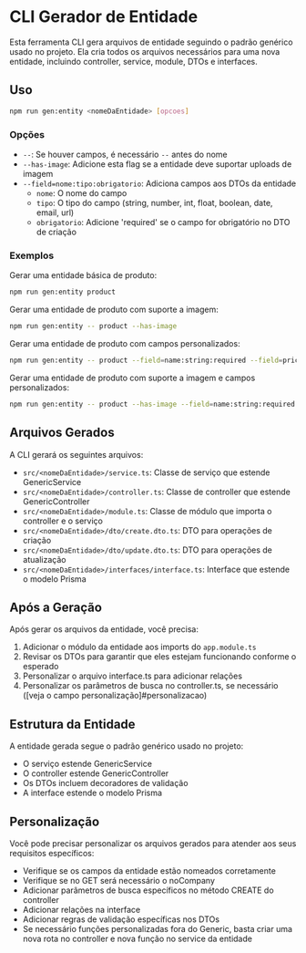 # CLI Gerador de Entidade

Esta ferramenta CLI gera arquivos de entidade seguindo o padrão genérico usado no projeto. Ela cria todos os arquivos necessários para uma nova entidade, incluindo controller, service, module, DTOs e interfaces.

## Uso

```bash
npm run gen:entity <nomeDaEntidade> [opcoes]
```

### Opções

- `--`: Se houver campos, é necessário `--` antes do nome
- `--has-image`: Adicione esta flag se a entidade deve suportar uploads de imagem
- `--field=nome:tipo:obrigatorio`: Adiciona campos aos DTOs da entidade
  - `nome`: O nome do campo
  - `tipo`: O tipo do campo (string, number, int, float, boolean, date, email, url)
  - `obrigatorio`: Adicione 'required' se o campo for obrigatório no DTO de criação

### Exemplos

Gerar uma entidade básica de produto:
```bash
npm run gen:entity product
```

Gerar uma entidade de produto com suporte a imagem:
```bash
npm run gen:entity -- product --has-image
```

Gerar uma entidade de produto com campos personalizados:
```bash
npm run gen:entity -- product --field=name:string:required --field=price:number:required --field=description:string
```

Gerar uma entidade de produto com suporte a imagem e campos personalizados:
```bash
npm run gen:entity -- product --has-image --field=name:string:required --field=price:number:required --field=description:string
```

## Arquivos Gerados

A CLI gerará os seguintes arquivos:

- `src/<nomeDaEntidade>/service.ts`: Classe de serviço que estende GenericService
- `src/<nomeDaEntidade>/controller.ts`: Classe de controller que estende GenericController
- `src/<nomeDaEntidade>/module.ts`: Classe de módulo que importa o controller e o serviço
- `src/<nomeDaEntidade>/dto/create.dto.ts`: DTO para operações de criação
- `src/<nomeDaEntidade>/dto/update.dto.ts`: DTO para operações de atualização
- `src/<nomeDaEntidade>/interfaces/interface.ts`: Interface que estende o modelo Prisma

## Após a Geração

Após gerar os arquivos da entidade, você precisa:

1. Adicionar o módulo da entidade aos imports do `app.module.ts`
2. Revisar os DTOs para garantir que eles estejam funcionando conforme o esperado
3. Personalizar o arquivo interface.ts para adicionar relações
4. Personalizar os parâmetros de busca no controller.ts, se necessário ([veja o campo personalização]#personalizacao)

## Estrutura da Entidade

A entidade gerada segue o padrão genérico usado no projeto:

- O serviço estende GenericService
- O controller estende GenericController
- Os DTOs incluem decoradores de validação
- A interface estende o modelo Prisma

## Personalização

Você pode precisar personalizar os arquivos gerados para atender aos seus requisitos específicos:

- Verifique se os campos da entidade estão nomeados corretamente
- Verifique se no GET será necessário o noCompany
- Adicionar parâmetros de busca específicos no método CREATE do controller
- Adicionar relações na interface
- Adicionar regras de validação específicas nos DTOs
- Se necessário funções personalizadas fora do Generic, basta criar uma nova rota no controller e nova função no service da entidade

